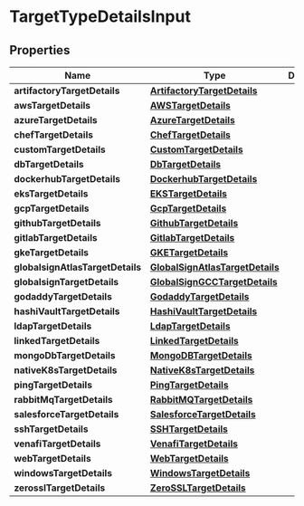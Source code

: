 

# TargetTypeDetailsInput


## Properties

Name | Type | Description | Notes
------------ | ------------- | ------------- | -------------
**artifactoryTargetDetails** | [**ArtifactoryTargetDetails**](ArtifactoryTargetDetails.md) |  |  [optional]
**awsTargetDetails** | [**AWSTargetDetails**](AWSTargetDetails.md) |  |  [optional]
**azureTargetDetails** | [**AzureTargetDetails**](AzureTargetDetails.md) |  |  [optional]
**chefTargetDetails** | [**ChefTargetDetails**](ChefTargetDetails.md) |  |  [optional]
**customTargetDetails** | [**CustomTargetDetails**](CustomTargetDetails.md) |  |  [optional]
**dbTargetDetails** | [**DbTargetDetails**](DbTargetDetails.md) |  |  [optional]
**dockerhubTargetDetails** | [**DockerhubTargetDetails**](DockerhubTargetDetails.md) |  |  [optional]
**eksTargetDetails** | [**EKSTargetDetails**](EKSTargetDetails.md) |  |  [optional]
**gcpTargetDetails** | [**GcpTargetDetails**](GcpTargetDetails.md) |  |  [optional]
**githubTargetDetails** | [**GithubTargetDetails**](GithubTargetDetails.md) |  |  [optional]
**gitlabTargetDetails** | [**GitlabTargetDetails**](GitlabTargetDetails.md) |  |  [optional]
**gkeTargetDetails** | [**GKETargetDetails**](GKETargetDetails.md) |  |  [optional]
**globalsignAtlasTargetDetails** | [**GlobalSignAtlasTargetDetails**](GlobalSignAtlasTargetDetails.md) |  |  [optional]
**globalsignTargetDetails** | [**GlobalSignGCCTargetDetails**](GlobalSignGCCTargetDetails.md) |  |  [optional]
**godaddyTargetDetails** | [**GodaddyTargetDetails**](GodaddyTargetDetails.md) |  |  [optional]
**hashiVaultTargetDetails** | [**HashiVaultTargetDetails**](HashiVaultTargetDetails.md) |  |  [optional]
**ldapTargetDetails** | [**LdapTargetDetails**](LdapTargetDetails.md) |  |  [optional]
**linkedTargetDetails** | [**LinkedTargetDetails**](LinkedTargetDetails.md) |  |  [optional]
**mongoDbTargetDetails** | [**MongoDBTargetDetails**](MongoDBTargetDetails.md) |  |  [optional]
**nativeK8sTargetDetails** | [**NativeK8sTargetDetails**](NativeK8sTargetDetails.md) |  |  [optional]
**pingTargetDetails** | [**PingTargetDetails**](PingTargetDetails.md) |  |  [optional]
**rabbitMqTargetDetails** | [**RabbitMQTargetDetails**](RabbitMQTargetDetails.md) |  |  [optional]
**salesforceTargetDetails** | [**SalesforceTargetDetails**](SalesforceTargetDetails.md) |  |  [optional]
**sshTargetDetails** | [**SSHTargetDetails**](SSHTargetDetails.md) |  |  [optional]
**venafiTargetDetails** | [**VenafiTargetDetails**](VenafiTargetDetails.md) |  |  [optional]
**webTargetDetails** | [**WebTargetDetails**](WebTargetDetails.md) |  |  [optional]
**windowsTargetDetails** | [**WindowsTargetDetails**](WindowsTargetDetails.md) |  |  [optional]
**zerosslTargetDetails** | [**ZeroSSLTargetDetails**](ZeroSSLTargetDetails.md) |  |  [optional]



